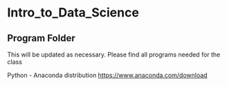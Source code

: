 # Intro_to_Data_Science

## Program Folder

This will be updated as necessary. Please find all programs needed for the class

Python - Anaconda distribution
https://www.anaconda.com/download